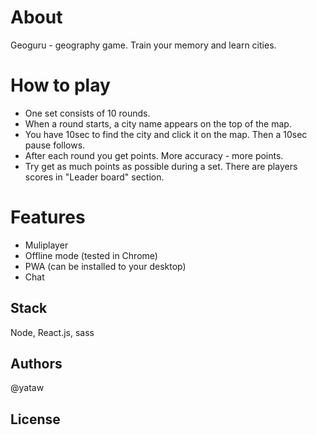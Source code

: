 # About

Geoguru - geography game. Train your memory and learn cities.

# How to play

- One set consists of 10 rounds.
- When a round starts, a city name appears on the top of the map.
- You have 10sec to find the city and click it on the map. Then a 10sec pause follows.
- After each round you get points. More accuracy - more points.
- Try get as much points as possible during a set. There are players scores in "Leader board" section.

# Features

- Muliplayer
- Offline mode (tested in Chrome)
- PWA (can be installed to your desktop)
- Chat

## Stack

Node, React.js, sass


## Authors

@yataw


## License


